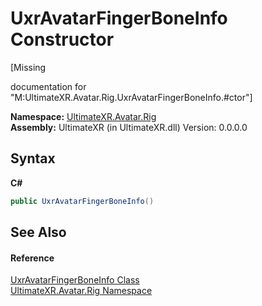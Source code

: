 # UxrAvatarFingerBoneInfo Constructor 
 

\[Missing <summary> documentation for "M:UltimateXR.Avatar.Rig.UxrAvatarFingerBoneInfo.#ctor"\]

**Namespace:**&nbsp;<a href="N_UltimateXR_Avatar_Rig">UltimateXR.Avatar.Rig</a><br />**Assembly:**&nbsp;UltimateXR (in UltimateXR.dll) Version: 0.0.0.0

## Syntax

**C#**<br />
``` C#
public UxrAvatarFingerBoneInfo()
```


## See Also


#### Reference
<a href="T_UltimateXR_Avatar_Rig_UxrAvatarFingerBoneInfo">UxrAvatarFingerBoneInfo Class</a><br /><a href="N_UltimateXR_Avatar_Rig">UltimateXR.Avatar.Rig Namespace</a><br />